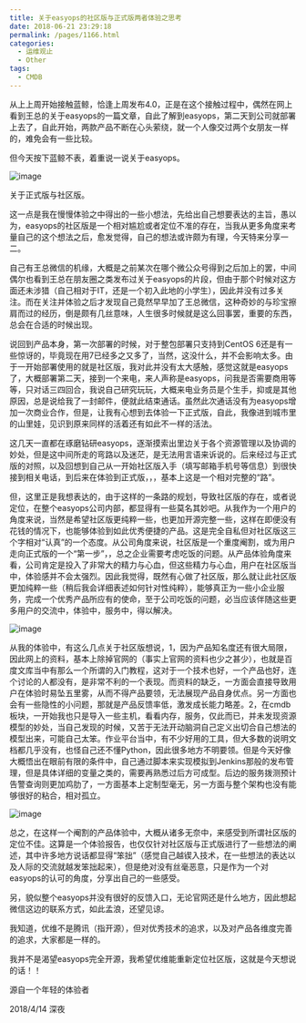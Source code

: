 ```yaml
---
title: 关于easyops的社区版与正式版两者体验之思考
date: 2018-06-21 23:29:18
permalink: /pages/1166.html
categories:
  - 运维观止
  - Other
tags:
  - CMDB
---
```


从上上周开始接触蓝鲸，恰逢上周发布4.0，正是在这个接触过程中，偶然在网上看到王总的关于easyops的一篇文章，自此了解到easyops，第二天到公司就部署上去了，自此开始，两款产品不断在心头萦绕，就一个人像交过两个女朋友一样的，难免会有一些比较。

但今天按下蓝鲸不表，着重说一说关于easyops。

![image](https://tva1.sinaimg.cn/large/008k1Yt0ly1gs30whkxj1j30fa08i77p.jpg)

关于正式版与社区版。

这一点是我在慢慢体验之中得出的一些小想法，先给出自己想要表达的主旨，愚以为，easyops的社区版是一个相对尴尬或者定位不准的存在，当我从更多角度来考量自己的这个想法之后，愈发觉得，自己的想法或许颇为有理，今天特来分享一二。

自己有王总微信的机缘，大概是之前某次在哪个微公众号得到之后加上的罢，中间偶尔也看到王总在朋友圈之类发布过关于easyops的片段，但由于那个时候对这方面还未涉猎（自己相对于IT，还是一个初入此地的小学生），因此并没有过多关注。而在关注并体验之后才发现自己竟然早早加了王总微信，这种奇妙的与珍宝擦肩而过的经历，倒是颇有几丝意味，人生很多时候就是这么回事罢，重要的东西，总会在合适的时候出现。

说回到产品本身，第一次部署的时候，对于整包部署只支持到CentOS 6还是有一些惊讶的，毕竟现在用7已经多之又多了，当然，这没什么，并不会影响太多。由于一开始部署使用的就是社区版，我对此并没有太大感触，感觉这就是easyops了，大概部署第二天，接到一个来电，来人声称是easyops，问我是否需要商用等等，只对话三四回合，我说自己研究玩玩，大概来电业务员是个生手，抑或是其他原因，总是说给我了一封邮件，便就此结束通话。虽然此次通话没有为easyops增加一次商业合作，但是，让我有心想到去体验一下正式版，自此，我像进到城市里的山里娃，见识到原来同样的活着还有如此不一样的活法。

这几天一直都在琢磨钻研easyops，逐渐摸索出里边关于各个资源管理以及协调的妙处，但是这中间所走的弯路以及迷茫，是无法用言语来诉说的。后来经过与正式版的对照，以及回想到自己从一开始社区版入手（填写邮箱手机号等信息）到很快接到相关电话，到后来在体验到正式版，，，基本上这是一个相对完整的“路”。

但，这里正是我想表达的，由于这样的一条路的规划，导致社区版的存在，或者说定位，在整个easyops公司内部，都显得有一些莫名其妙吧。从我作为一个用户的角度来说，当然是希望社区版更纯粹一些，也更加开源完整一些，这样在即便没有花钱的情况下，也能够体验到如此优秀便捷的产品。这是完全自私但对社区版这三个字相对“认真”的一个态度。从公司角度来说，社区版是一个重度阉割，或为用户走向正式版的一个“第一步”，，总之企业需要考虑吃饭的问题。从产品体验角度来看，公司肯定是投入了非常大的精力与心血，但这些精力与心血，用户在社区版当中，体验感并不会太强烈。因此我觉得，既然有心做了社区版，那么就让此社区版更加纯粹一些（稍后我会详细表述如何针对性纯粹），能够真正为一些小企业服务，完成一个优秀产品所应有的使命，至于公司吃饭的问题，必当应该伴随这些更多用户的交流中，体验中，服务中，得以解决。

![image](https://tva4.sinaimg.cn/large/008k1Yt0ly1gs30wnihb6j31g80pvq5a.jpg)

从我的体验中，有这么几点关于社区版想说，1，因为产品知名度还有很大局限，因此网上的资料，基本上除掉官网的（事实上官网的资料也少之甚少），也就是百度文库当中有那么一个所谓的入门教程，这对于一个技术也好，一个产品也好，连个讨论的人都没有，是非常不利的一个表现。而资料的缺乏，一方面会直接导致用户在体验时易坠五里雾，从而不得产品要领，无法展现产品自身优点。另一方面也会有一些隐性的小问题，那就是产品反馈率低，激发成长能力略差。2，在cmdb板块，一开始我也只是导入一些主机，看看内存，服务，仅此而已，并未发现资源模型的妙处，当自己发现的时候，又苦于无法开动脑洞自己定义出切合自己想法的模型出来，可能自己太笨。作业平台当中，有不少好用的工具，但大多数的说明文档都几乎没有，也怪自己还不懂Python，因此很多地方不明要领。但是今天好像大概悟出在眼前有限的条件中，自己通过脚本来实现模拟到Jenkins那般的发布管理，但是具体详细的变量之类的，需要再熟悉过后方可成型。后边的服务拨测预计告警查询则更加鸡肋了，一方面基本上定制型毫无，另一方面与整个架构也没有能够很好的粘合，相对孤立。

![image](https://tva1.sinaimg.cn/large/008k1Yt0ly1gs30wteotlj30q412cb2a.jpg)

总之，在这样一个阉割的产品体验中，大概从诸多无奈中，来感受到所谓社区版的定位不佳。这算是一个体验报告，也仅仅针对社区版与正式版进行了一些想法的阐述，其中许多地方说话都显得“笨拙”（感觉自己越锲入技术，在一些想法的表达以及人际的交流就越发笨拙起来），但是绝对没有丝毫恶意，只是作为一个对easyops的认可的角度，分享出自己的一些感受。

另，貌似整个easyops并没有很好的反馈入口，无论官网还是什么地方，因此想起微信这边的联系方式，如此孟浪，还望见谅。

我知道，优维不是腾讯（指开源），但对优秀技术的追求，以及对产品各维度完善的追求，大家都是一样的。

我并不是渴望easyops完全开源，我希望优维能重新定位社区版，这就是今天想说的话！！

源自一个年轻的体验者

2018/4/14 深夜
